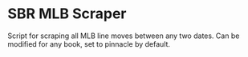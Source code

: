 # SBR MLB Scraper

Script for scraping all MLB line moves between any two dates. Can be modified for any book, set to pinnacle by default.